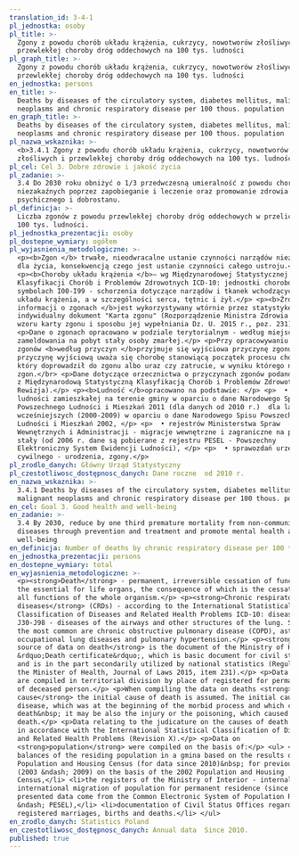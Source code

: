 ```yaml
---
translation_id: 3-4-1
pl_jednostka: osoby
pl_title: >-
  Zgony z powodu chorób układu krążenia, cukrzycy, nowotworów złośliwych i
  przewlekłej choroby dróg oddechowych na 100 tys. ludności
pl_graph_title: >-
  Zgony z powodu chorób układu krążenia, cukrzycy, nowotworów złośliwych i
  przewlekłej choroby dróg oddechowych na 100 tys. ludności
en_jednostka: persons
en_title: >-
  Deaths by diseases of the circulatory system, diabetes mellitus, malignant
  neoplasms and chronic respiratory disease per 100 thous. population
en_graph_title: >-
  Deaths by diseases of the circulatory system, diabetes mellitus, malignant
  neoplasms and chronic respiratory disease per 100 thous. population
pl_nazwa_wskaznika: >-
  <b>3.4.1 Zgony z powodu chorób układu krążenia, cukrzycy, nowotworów
  złośliwych i przewlekłej choroby dróg oddechowych na 100 tys. ludności</b>
pl_cel: Cel 3. Dobre zdrowie i jakość życia
pl_zadanie: >-
  3.4 Do 2030 roku obniżyć o 1/3 przedwczesną umieralność z powodu chorób
  niezakaźnych poprzez zapobieganie i leczenie oraz promowanie zdrowia
  psychicznego i dobrostanu.
pl_definicja: >-
  Liczba zgonów z powodu przewlekłej choroby dróg oddechowych w przeliczeniu na
  100 tys. ludności.
pl_jednostka_prezentacji: osoby
pl_dostepne_wymiary: ogółem
pl_wyjasnienia_metodologiczne: >-
  <p><b>Zgon </b> trwałe, nieodwracalne ustanie czynności narządów niezbędnych
  dla życia, konsekwencją czego jest ustanie czynności całego ustroju.</p>
  <p><b>Choroby układu krążenia </b>– wg Międzynarodowej Statystycznej
  Klasyfikacji Chorób i Problemów Zdrowotnych ICD-10: jednostki chorobowe o
  symbolach I00-I99 - schorzenia dotyczące narządów i tkanek wchodzących w skład
  układu krążenia, a w szczególności serca, tętnic i żył.</p> <p><b>Źródłem
  informacji o zgonach </b>jest wykorzystywany wtórnie przez statystykę
  indywidualny dokument "Karta zgonu" (Rozporządzenie Ministra Zdrowia w sprawie
  wzoru karty zgonu i sposobu jej wypełniania Dz. U. 2015 r., poz. 231).</p>
  <p>Dane o zgonach opracowano w podziale terytorialnym - według miejsca
  zameldowania na pobyt stały osoby zmarłej.</p> <p>Przy opracowywaniu danych
  zgonów <b>według przyczyn </b>przyjmuje się wyjściowa przyczynę zgonu. Za
  przyczynę wyjściową uważa się chorobę stanowiącą początek procesu chorobowego,
  który doprowadził do zgonu albo uraz czy zatrucie, w wyniku którego nastąpił
  zgon.</br> <p>Dane dotyczące orzecznictwa o przyczynach zgonów podano zgodnie
  z Międzynarodową Statystyczną Klasyfikacją Chorób i Problemów Zdrowotnych (X
  Rewizja).</p> <p><b>Ludność </b>opracowano na podstawie: </p> <p>  • bilansów
  ludności zamieszkałej na terenie gminy w oparciu o dane Narodowego Spisu
  Powszechnego Ludności i Mieszkań 2011 (dla danych od 2010 r.)  dla lat
  wcześniejszych (2000-2009) w oparciu o dane Narodowego Spisu Powszechnego
  Ludności i Mieszkań 2002, </p> <p>  • rejestrów Ministerstwa Spraw
  Wewnętrznych i Administracji - migracje wewnętrzne i zagraniczne na pobyt
  stały (od 2006 r. dane są pobierane z rejestru PESEL - Powszechny
  Elektroniczny System Ewidencji Ludności), </p> <p>  • sprawozdań urzędów stanu
  cywilnego - urodzenia, zgony.</p>
pl_zrodlo_danych: Główny Urząd Statystyczny
pl_czestotliwosc_dostępnosc_danych: Dane roczne  od 2010 r.
en_nazwa_wskaznika: >-
  3.4.1 Deaths by diseases of the circulatory system, diabetes mellitus,
  malignant neoplasms and chronic respiratory disease per 100 thous. population
en_cel: Goal 3. Good health and well-being
en_zadanie: >-
  3.4 By 2030, reduce by one third premature mortality from non-communicable
  diseases through prevention and treatment and promote mental health and
  well-being
en_definicja: Number of deaths by chronic respiratory disease per 100 thous. population.
en_jednostka_prezentacji: persons
en_dostepne_wymiary: total
en_wyjasnienia_metodologiczne: >-
  <p><strong>Death</strong> - permanent, irreversible cessation of functions of
  the essential for life organs, the consequence of which is the cessation of
  all functions of the whole organism.</p> <p><strong>Chronic respiratory
  diseases</strong> (CRDs) - according to the International Statistical
  Classification of Diseases and Related Health Problems ICD-10: disease symbol
  J30-J98 - diseases of the airways and other structures of the lung. Some of
  the most common are chronic obstructive pulmonary disease (COPD), asthma,
  occupational lung diseases and pulmonary hypertension.</p> <p><strong>The
  source of data on death</strong> is the document of the Ministry of Health
  &rdquo;Death certificate&rdquo;, which is basic document for civil status acts
  and is in the part secondarily utilized by national statistics (Regulation of
  the Minister of Health, Journal of Laws 2015, item 231).</p> <p>Data on deaths
  are compiled in territorial division by place of registered for permanent stay
  of deceased person.</p> <p>When compiling the data on deaths <strong>by
  cause</strong> the initial cause of death is assumed. The initial cause is the
  disease, which was at the beginning of the morbid process and which caused the
  death&nbsp; it may be also the injury or the poisoning, which caused the
  death.</p> <p>Data relating to the judicature on the causes of death are given
  in accordance with the International Statistical Classification of Diseases
  and Related Health Problems (Revision X).</p> <p>Data on
  <strong>population</strong> were compiled on the basis of:</p> <ul> <li>the
  balances of the residing population in a gmina based on the results of 2011
  Population and Housing Census (for data since 2010)&nbsp; for previous years
  (2003 &ndash; 2009) on the basis of the 2002 Population and Housing
  Census,</li> <li>the registers of the Ministry of Interior - internal and
  international migration of population for permanent residence (since 2006 the
  presented data come from the Common Electronic System of Population Register
  &ndash; PESEL),</li> <li>documentation of Civil Status Offices regarding
  registered marriages, births and deaths.</li> </ul>
en_zrodlo_danych: Statistics Poland
en_czestotliwosc_dostępnosc_danych: Annual data  Since 2010.
published: true
---
```

